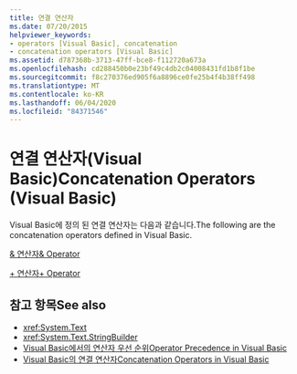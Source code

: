 ```yaml
---
title: 연결 연산자
ms.date: 07/20/2015
helpviewer_keywords:
- operators [Visual Basic], concatenation
- concatenation operators [Visual Basic]
ms.assetid: d787368b-3713-47ff-bce8-f112720a673a
ms.openlocfilehash: cd288450b0e23bf49c4db2c04008431fd1b8f1be
ms.sourcegitcommit: f8c270376ed905f6a8896ce0fe25b4f4b38ff498
ms.translationtype: MT
ms.contentlocale: ko-KR
ms.lasthandoff: 06/04/2020
ms.locfileid: "84371546"
---
```

# <a name="concatenation-operators-visual-basic"></a><span data-ttu-id="2a02e-102">연결 연산자(Visual Basic)</span><span class="sxs-lookup"><span data-stu-id="2a02e-102">Concatenation Operators (Visual Basic)</span></span>
<span data-ttu-id="2a02e-103">Visual Basic에 정의 된 연결 연산자는 다음과 같습니다.</span><span class="sxs-lookup"><span data-stu-id="2a02e-103">The following are the concatenation operators defined in Visual Basic.</span></span>  
  
 [<span data-ttu-id="2a02e-104">& 연산자</span><span class="sxs-lookup"><span data-stu-id="2a02e-104">& Operator</span></span>](concatenation-operator.md)  
  
 [<span data-ttu-id="2a02e-105">+ 연산자</span><span class="sxs-lookup"><span data-stu-id="2a02e-105">+ Operator</span></span>](addition-operator.md)  
  
## <a name="see-also"></a><span data-ttu-id="2a02e-106">참고 항목</span><span class="sxs-lookup"><span data-stu-id="2a02e-106">See also</span></span>

- <xref:System.Text>
- <xref:System.Text.StringBuilder>
- [<span data-ttu-id="2a02e-107">Visual Basic에서의 연산자 우선 순위</span><span class="sxs-lookup"><span data-stu-id="2a02e-107">Operator Precedence in Visual Basic</span></span>](operator-precedence.md)
- [<span data-ttu-id="2a02e-108">Visual Basic의 연결 연산자</span><span class="sxs-lookup"><span data-stu-id="2a02e-108">Concatenation Operators in Visual Basic</span></span>](../../programming-guide/language-features/operators-and-expressions/concatenation-operators.md)
